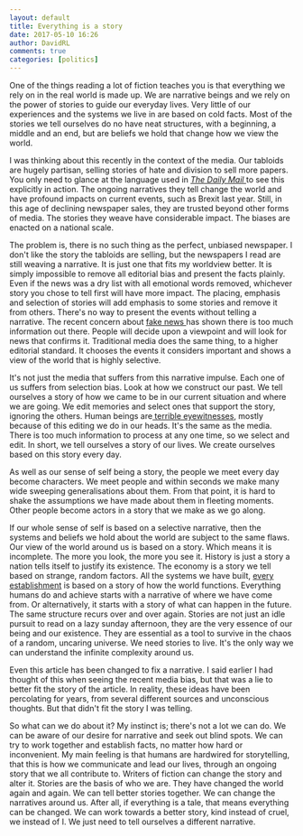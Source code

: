 ```yaml
---  
layout: default  
title: Everything is a story  
date: 2017-05-10 16:26  
author: DavidRL  
comments: true  
categories: [politics]  
---  
```

One of the things reading a lot of fiction teaches you is that everything we rely on in the real world is made up. We are narrative beings and we rely on the power of stories to guide our everyday lives. Very little of our experiences and the systems we live in are based on cold facts. Most of the stories we tell ourselves do no have neat structures, with a beginning, a middle and an end, but are beliefs we hold that change how we view the world.  

<!--more-->  

I was thinking about this recently in the context of the media. Our tabloids are hugely partisan, selling stories of hate and division to sell more papers. You only need to glance at the language used in <a href="http://davidralphlewis.co.uk/with-us-or-against-us-brexit-and-the-daily-mail/">*The Daily Mail* </a>to see this explicitly in action. The ongoing narratives they tell change the world and have profound impacts on current events, such as Brexit last year. Still, in this age of declining newspaper sales, they are trusted beyond other forms of media. The stories they weave have considerable impact. The biases are enacted on a national scale.  

The problem is, there is no such thing as the perfect, unbiased newspaper. I don't like the story the tabloids are selling, but the newspapers I read are still weaving a narrative. It is just one that fits my worldview better. It is simply impossible to remove all editorial bias and present the facts plainly. Even if the news was a dry list with all emotional words removed, whichever story you chose to tell first will have more impact. The placing, emphasis and selection of stories will add emphasis to some stories and remove it from others. There's no way to present the events without telling a narrative. The recent concern about <a href="http://davidralphlewis.co.uk/alternative-facts/">fake news </a>has shown there is too much information out there. People will decide upon a viewpoint and will look for news that confirms it. Traditional media does the same thing, to a higher editorial standard. It chooses the events it considers important and shows a view of the world that is highly selective.  

It's not just the media that suffers from this narrative impulse. Each one of us suffers from selection bias. Look at how we construct our past. We tell ourselves a story of how we came to be in our current situation and where we are going. We edit memories and select ones that support the story, ignoring the others. Human beings are<a href="https://www.scientificamerican.com/article/do-the-eyes-have-it/"> terrible eyewitnesses</a>, mostly because of this editing we do in our heads. It's the same as the media. There is too much information to process at any one time, so we select and edit. In short, we tell ourselves a story of our lives. We create ourselves based on this story every day.  

As well as our sense of self being a story, the people we meet every day become characters. We meet people and within seconds we make many wide sweeping generalisations about them. From that point, it is hard to shake the assumptions we have made about them in fleeting moments. Other people become actors in a story that we make as we go along.  

If our whole sense of self is based on a selective narrative, then the systems and beliefs we hold about the world are subject to the same flaws. Our view of the world around us is based on a story. Which means it is incomplete. The more you look, the more you see it. History is just a story a nation tells itself to justify its existence. The economy is a story we tell based on strange, random factors. All the systems we have built, <a href="http://www.politico.com/magazine/story/2017/04/donald-trumps-fictional-america-post-fact-venezuela-214973">every establishment</a> is based on a story of how the world functions. Everything humans do and achieve starts with a narrative of where we have come from. Or alternatively, it starts with a story of what can happen in the future. The same structure recurs over and over again. Stories are not just an idle pursuit to read on a lazy sunday afternoon, they are the very essence of our being and our existence. They are essential as a tool to survive in the chaos of a random, uncaring universe. We need stories to live. It's the only way we can understand the infinite complexity around us.  

Even this article has been changed to fix a narrative. I said earlier I had thought of this when seeing the recent media bias, but that was a lie to better fit the story of the article. In reality, these ideas have been percolating for years, from several different sources and unconscious thoughts. But that didn't fit the story I was telling.  

So what can we do about it? My instinct is; there's not a lot we can do. We can be aware of our desire for narrative and seek out blind spots. We can try to work together and establish facts, no matter how hard or inconvenient. My main feeling is that humans are hardwired for storytelling, that this is how we communicate and lead our lives, through an ongoing story that we all contribute to. Writers of fiction can change the story and alter it. Stories are the basis of who we are. They have changed the world again and again. We can tell better stories together. We can change the narratives around us. After all, if everything is a tale, that means everything can be changed. We can work towards a better story, kind instead of cruel, we instead of I. We just need to tell ourselves a different narrative.  
